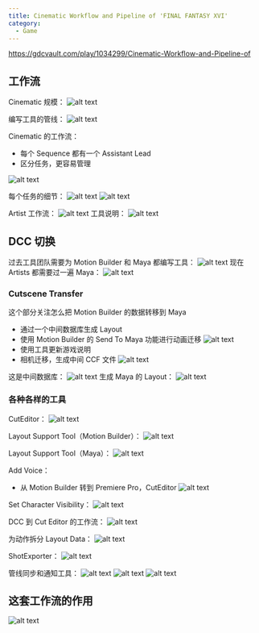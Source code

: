 ```yaml
---
title: Cinematic Workflow and Pipeline of 'FINAL FANTASY XVI'
category:
  - Game
---
```


https://gdcvault.com/play/1034299/Cinematic-Workflow-and-Pipeline-of

## 工作流

Cinematic 规模：
![alt text](image.png)

编写工具的管线：
![alt text](image-1.png)

Cinematic 的工作流：

- 每个 Sequence 都有一个 Assistant Lead
- 区分任务，更容易管理

![alt text](image-2.png)

每个任务的细节：
![alt text](image-3.png)
![alt text](image-4.png)

Artist 工作流：
![alt text](image-5.png)
工具说明：
![alt text](image-6.png)

## DCC 切换

过去工具团队需要为 Motion Builder 和 Maya 都编写工具：
![alt text](image-7.png)
现在 Artists 都需要过一遍 Maya：
![alt text](image-8.png)

### Cutscene Transfer

这个部分关注怎么把 Motion Builder 的数据转移到 Maya

- 通过一个中间数据库生成 Layout
- 使用 Motion Builder 的 Send To Maya 功能进行动画迁移
  ![alt text](image-9.png)
- 使用工具更新游戏说明
- 相机迁移，生成中间 CCF 文件
  ![alt text](image-12.png)

这是中间数据库：
![alt text](image-10.png)
生成 Maya 的 Layout：
![alt text](image-11.png)

### 各种各样的工具

CutEditor：
![alt text](image-14.png)

Layout Support Tool（Motion Builder）：
![alt text](image-15.png)

Layout Support Tool（Maya）：
![alt text](image-16.png)

Add Voice：

- 从 Motion Builder 转到 Premiere Pro，CutEditor
  ![alt text](image-17.png)

Set Character Visibility：
![alt text](image-18.png)

DCC 到 Cut Editor 的工作流：
![alt text](image-19.png)

为动作拆分 Layout Data：
![alt text](image-20.png)

ShotExporter：
![alt text](image-21.png)

管线同步和通知工具：
![alt text](image-22.png)
![alt text](image-23.png)
![alt text](image-24.png)

## 这套工作流的作用

![alt text](image-25.png)
